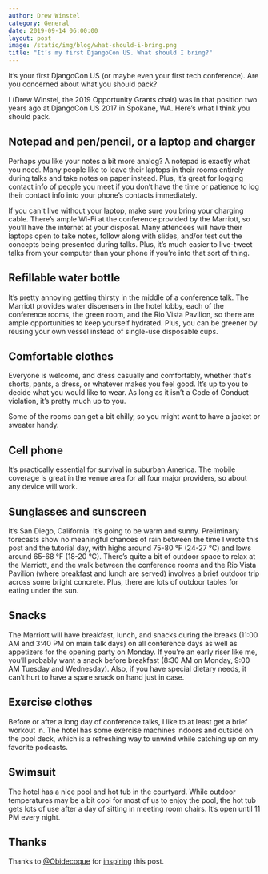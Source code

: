 ```yaml
---
author: Drew Winstel
category: General
date: 2019-09-14 06:00:00
layout: post
image: /static/img/blog/what-should-i-bring.png
title: "It’s my first DjangoCon US. What should I bring?"
---
```


It’s your first DjangoCon US (or maybe even your first tech conference). Are you concerned about what you should pack?

I (Drew Winstel, the 2019 Opportunity Grants chair) was in that position two years ago at DjangoCon US 2017 in Spokane, WA.  Here’s what I think you should pack.

## Notepad and pen/pencil, or a laptop and charger
Perhaps you like your notes a bit more analog? A notepad is exactly what you need. Many people like to leave their laptops in their rooms entirely during talks and take notes on paper instead. Plus, it’s great for logging contact info of people you meet if you don’t have the time or patience to log their contact info into your phone’s contacts immediately.

If you can't live without your laptop, make sure you bring your charging cable. There’s ample Wi-Fi at the conference provided by the Marriott, so you’ll have the internet at your disposal. Many attendees will have their laptops open to take notes, follow along with slides, and/or test out the concepts being presented during talks. Plus, it’s much easier to live-tweet talks from your computer than your phone if you’re into that sort of thing.

## Refillable water bottle
It’s pretty annoying getting thirsty in the middle of a conference talk. The Marriott provides water dispensers in the hotel lobby, each of the conference rooms, the green room, and the Rio Vista Pavilion, so there are ample opportunities to keep yourself hydrated. Plus, you can be greener by reusing your own vessel instead of single-use disposable cups.

## Comfortable clothes
Everyone is welcome, and dress casually and comfortably, whether that's shorts, pants, a dress, or whatever makes you feel good. It’s up to you to decide what you would like to wear. As long as it isn’t a Code of Conduct violation, it’s pretty much up to you.

Some of the rooms can get a bit chilly, so you might want to have a jacket or sweater handy.

## Cell phone
It’s practically essential for survival in suburban America. The mobile coverage is great in the venue area for all four major providers, so about any device will work.

## Sunglasses and sunscreen
It’s San Diego, California. It’s going to be warm and sunny. Preliminary forecasts show no meaningful chances of rain between the time I wrote this post and the tutorial day, with highs around 75-80 °F (24-27 °C) and lows around 65-68 °F (18-20 °C). There’s quite a bit of outdoor space to relax at the Marriott, and the walk between the conference rooms and the Rio Vista Pavilion (where breakfast and lunch are served) involves a brief outdoor trip across some bright concrete. Plus, there are lots of outdoor tables for eating under the sun.

## Snacks
The Marriott will have breakfast, lunch, and snacks during the breaks (11:00 AM and 3:40 PM on main talk days) on all conference days as well as appetizers for the opening party on Monday. If you’re an early riser like me, you’ll probably want a snack before breakfast (8:30 AM on Monday, 9:00 AM Tuesday and Wednesday). Also, if you have special dietary needs, it can’t hurt to have a spare snack on hand just in case.

## Exercise clothes
Before or after a long day of conference talks, I like to at least get a brief workout in. The hotel has some exercise machines indoors and outside on the pool deck, which is a refreshing way to unwind while catching up on my favorite podcasts.

## Swimsuit
The hotel has a nice pool and hot tub in the courtyard. While outdoor temperatures may be a bit cool for most of us to enjoy the pool, the hot tub gets lots of use after a day of sitting in meeting room chairs. It’s open until 11 PM every night.

## Thanks
Thanks to [@Obidecoque](https://twitter.com/Obidecoque) for [inspiring](https://twitter.com/Obidecoque/status/1172588365864218624) this post.

